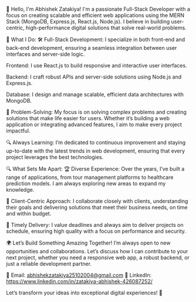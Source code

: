 👋 Hello, I'm Abhishek Zatakiya!
I'm a passionate Full-Stack Developer with a focus on creating scalable and efficient web applications using the MERN Stack (MongoDB, Express.js, React.js, Node.js). I believe in building user-centric, high-performance digital solutions that solve real-world problems.

💼 What I Do:
🛠️ Full-Stack Development: I specialize in both front-end and back-end development, ensuring a seamless integration between user interfaces and server-side logic.

Frontend: I use React.js to build responsive and interactive user interfaces.

Backend: I craft robust APIs and server-side solutions using Node.js and Express.js.

Database: I design and manage scalable, efficient data architectures with MongoDB.

🚀 Problem-Solving: My focus is on solving complex problems and creating solutions that make life easier for users. Whether it’s building a web application or integrating advanced features, I aim to make every project impactful.

🔍 Always Learning: I’m dedicated to continuous improvement and staying up-to-date with the latest trends in web development, ensuring that every project leverages the best technologies.

🔍 What Sets Me Apart:
🏆 Diverse Experience: Over the years, I’ve built a range of applications, from tour management platforms to healthcare prediction models. I am always exploring new areas to expand my knowledge.

💬 Client-Centric Approach: I collaborate closely with clients, understanding their goals and delivering solutions that meet their business needs, on time and within budget.

🚢 Timely Delivery: I value deadlines and always aim to deliver projects on schedule, ensuring high quality with a focus on performance and security.

🌍 Let’s Build Something Amazing Together!
I’m always open to new opportunities and collaborations. Let’s discuss how I can contribute to your next project, whether you need a responsive web app, a robust backend, or just a reliable development partner.

📧 Email: abhishekzatakiya25102004@gmail.com
🔗 LinkedIn: https://www.linkedin.com/in/zatakiya-abhishek-426087252/

Let’s transform your ideas into exceptional digital experiences! 🚀

